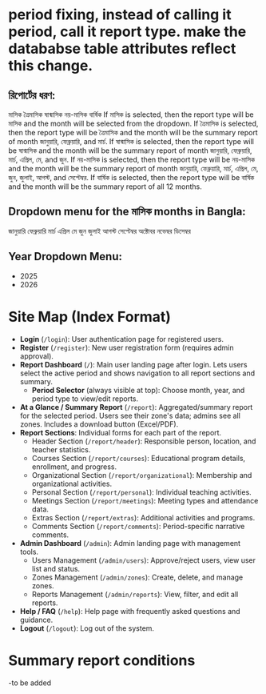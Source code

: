 # period fixing, instead of calling it period, call it report type. make the datababse table attributes reflect this change.
## রিপোর্টের ধরণ: 
মাসিক
ত্রৈমাসিক
ষান্মাসিক
নয়-মাসিক
বার্ষিক
    If মাসিক is selected, then the report type will be মাসিক and the month will be selected from the dropdown.
    If ত্রৈমাসিক is selected, then the report type will be ত্রৈমাসিক and the month will be the summary report of month জানুয়ারি, ফেব্রুয়ারি, and মার্চ.
    If ষান্মাসিক is selected, then the report type will be ষান্মাসিক and the month will be the summary report of month জানুয়ারি, ফেব্রুয়ারি, মার্চ, এপ্রিল, মে, and জুন.
    If নয়-মাসিক is selected, then the report type will be নয়-মাসিক and the month will be the summary report of month জানুয়ারি, ফেব্রুয়ারি, মার্চ, এপ্রিল, মে, জুন, জুলাই, আগস্ট, and সেপ্টেম্বর.
    If বার্ষিক is selected, then the report type will be বার্ষিক and the month will be the summary report of all 12 months.

## Dropdown menu for the মাসিক months in Bangla:
জানুয়ারি
ফেব্রুয়ারি
মার্চ
এপ্রিল
মে
জুন
জুলাই
আগস্ট
সেপ্টেম্বর
অক্টোবর
নভেম্বর
ডিসেম্বর

## Year Dropdown Menu:
- 2025
- 2026



# Site Map (Index Format)

- **Login** (`/login`): User authentication page for registered users.
- **Register** (`/register`): New user registration form (requires admin approval).
- **Report Dashboard** (`/`): Main user landing page after login. Lets users select the active period and shows navigation to all report sections and summary.
  - **Period Selector** (always visible at top): Choose month, year, and period type to view/edit reports.
- **At a Glance / Summary Report** (`/report`): Aggregated/summary report for the selected period. Users see their zone's data; admins see all zones. Includes a download button (Excel/PDF).
- **Report Sections**: Individual forms for each part of the report.
  - Header Section (`/report/header`): Responsible person, location, and teacher statistics.
  - Courses Section (`/report/courses`): Educational program details, enrollment, and progress.
  - Organizational Section (`/report/organizational`): Membership and organizational activities.
  - Personal Section (`/report/personal`): Individual teaching activities.
  - Meetings Section (`/report/meetings`): Meeting types and attendance data.
  - Extras Section (`/report/extras`): Additional activities and programs.
  - Comments Section (`/report/comments`): Period-specific narrative comments.
- **Admin Dashboard** (`/admin`): Admin landing page with management tools.
  - Users Management (`/admin/users`): Approve/reject users, view user list and status.
  - Zones Management (`/admin/zones`): Create, delete, and manage zones.
  - Reports Management (`/admin/reports`): View, filter, and edit all reports.
- **Help / FAQ** (`/help`): Help page with frequently asked questions and guidance.
- **Logout** (`/logout`): Log out of the system.

# Summary report conditions
-to be added

